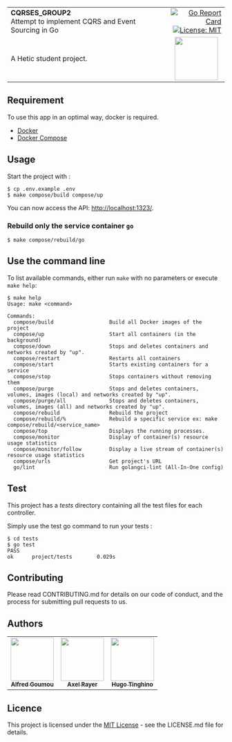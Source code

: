 <table width="100%">
	<tr>
		<td align="left" width="70%">
			<strong>CQRSES_GROUP2</strong><br>
			Attempt to implement CQRS and Event Sourcing in Go
		</td>
		<td align="right" width="25%">
            <a href="https://goreportcard.com/report/github.com/HETIC-MT-P2021/CQRSES_GROUP2">
                <img src="https://goreportcard.com/badge/github.com/HETIC-MT-P2021/CQRSES_GROUP2" alt="Go Report Card">
			</a>
            <a href="https://github.com/HETIC-MT-P2021/aio-group2-proj01/blob/master/LICENSE">
                <img src="https://img.shields.io/badge/License-MIT-yellow.svg" alt="License: MIT"/>
            </a>
		</td>
	</tr>
	<tr>
		<td>A Hetic student project.</td>
		<td align="center">
			<img src="https://user-images.githubusercontent.com/27848278/80025966-ab059800-84e1-11ea-9e37-41a3ddcbda89.png" width="100"/>
		</td>
	</tr>
</table>


## Requirement

To use this app in an optimal way, docker is required.

* [Docker](https://www.docker.com/)
* [Docker Compose](https://docs.docker.com/compose/install/)

## Usage

Start the project with :

```shell
$ cp .env.example .env
$ make compose/build compose/up
```

You can now access the API: [http://localhost:1323/](http://localhost:1323/).

### Rebuild only the service container `go`

```shell
$ make compose/rebuild/go
```

## Use the command line

To list available commands, either run `make` with no parameters or execute `make help`:

```shell
$ make help
Usage: make <command>

Commands:
  compose/build                  Build all Docker images of the project
  compose/up                     Start all containers (in the background)
  compose/down                   Stops and deletes containers and networks created by "up".
  compose/restart                Restarts all containers
  compose/start                  Starts existing containers for a service
  compose/stop                   Stops containers without removing them
  compose/purge                  Stops and deletes containers, volumes, images (local) and networks created by "up".
  compose/purge/all              Stops and deletes containers, volumes, images (all) and networks created by "up".
  compose/rebuild                Rebuild the project
  compose/rebuild/%              Rebuild a specific service ex: make compose/rebuild/<service_name>
  compose/top                    Displays the running processes.
  compose/monitor                Display of container(s) resource usage statistics
  compose/monitor/follow         Display a live stream of container(s) resource usage statistics
  compose/urls                   Get project's URL
  go/lint                        Run golangci-lint (All-In-One config)
```

## Test

This project has a *tests* directory containing all the test files for each controller.

Simply use the test go command to run your tests :

```
$ cd tests
$ go test
PASS
ok      project/tests        0.029s
```

## Contributing

Please read CONTRIBUTING.md for details on our code of conduct, and the process for submitting pull requests to us.

## Authors

<table>
  <tr>
    <td align="center">
      <a href="https://github.com/fredgoum">
        <img src="https://github.com/fredgoum.png" width="100px;"/><br>
        <sub><b>Alfred Goumou</b></sub>
      </a>
    </td>
    <td align="center">
      <a href="https://github.com/Akecel">
        <img src="https://github.com/Akecel.png" width="100px;"/><br>
        <sub><b>Axel Rayer</b></sub>
      </a>
    </td>
    <td align="center">
      <a href="https://github.com/t-hugo">
        <img src="https://github.com/t-hugo.png" width="100px;"/><br>
        <sub><b>Hugo Tinghino</b></sub>
      </a>
    </td>
  </tr>
</table>

## Licence

This project is licensed under the [MIT License](https://opensource.org/licenses)  - see the LICENSE.md file for
details.
